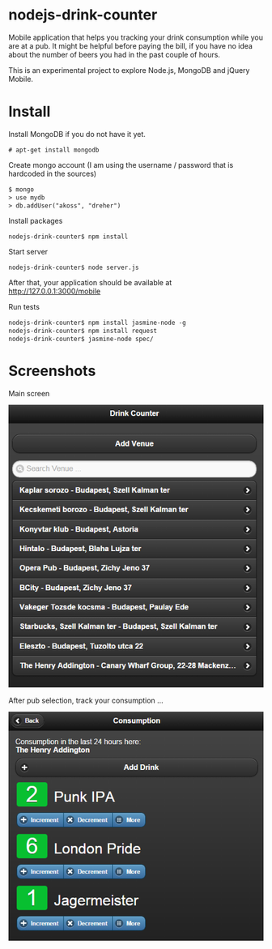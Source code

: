 # nodejs-drink-counter
Mobile application that helps you tracking your drink consumption while you are at a pub. It might be helpful before paying the bill, if you have no idea about the number of beers you had in the past couple of hours.

This is an experimental project to explore Node.js, MongoDB and jQuery Mobile.

# Install

Install MongoDB if you do not have it yet.
```
# apt-get install mongodb
```

Create mongo account (I am using the username / password that is hardcoded in the sources)
```
$ mongo
> use mydb
> db.addUser("akoss", "dreher")
```

Install packages
```
nodejs-drink-counter$ npm install
```

Start server
```
nodejs-drink-counter$ node server.js
```

After that, your application should be available at http://127.0.0.1:3000/mobile

Run tests
```
nodejs-drink-counter$ npm install jasmine-node -g
nodejs-drink-counter$ npm install request
nodejs-drink-counter$ jasmine-node spec/
```

# Screenshots

Main screen

![Main Screen](https://raw.githubusercontent.com/akos-sereg/nodejs-drink-counter/master/docs/screenshot-0.png "Screenshot")

After pub selection, track your consumption ...

![Main Screen](https://raw.githubusercontent.com/akos-sereg/nodejs-drink-counter/master/docs/screenshot-1.png "Screenshot")

